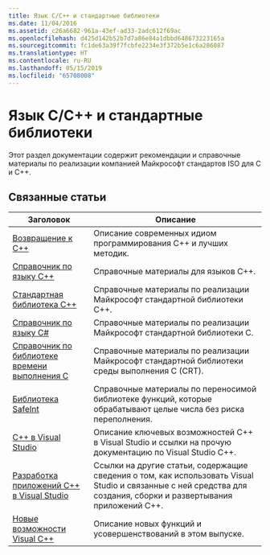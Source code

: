 ```yaml
---
title: Язык C/C++ и стандартные библиотеки
ms.date: 11/04/2016
ms.assetid: c26a6682-961a-43ef-ad33-2adc612f69ac
ms.openlocfilehash: d425d142b52b7d7a86e84a1dbbd648673223165a
ms.sourcegitcommit: fc1de63a39f7fcbfe2234e3f372b5e1c6a286087
ms.translationtype: HT
ms.contentlocale: ru-RU
ms.lasthandoff: 05/15/2019
ms.locfileid: "65708008"
---
```

# <a name="cc-language-and-standard-libraries"></a>Язык C/C++ и стандартные библиотеки

Этот раздел документации содержит рекомендации и справочные материалы по реализации компанией Майкрософт стандартов ISO для C и C++.

## <a name="related-articles"></a>Связанные статьи

|Заголовок|Описание|
|-----------|-----------------|
|[Возвращение к C++](../cpp/welcome-back-to-cpp-modern-cpp.md)|Описание современных идиом программирования C++ и лучших методик.|
|[Справочник по языку C++](../cpp/cpp-language-reference.md)|Справочные материалы для языков C++.|
|[Стандартная библиотека C++](../standard-library/cpp-standard-library-reference.md)|Справочные материалы по реализации Майкрософт стандартной библиотеки C++.|
|[Справочник по языку C#](../c-language/c-language-reference.md)|Справочные материалы по реализации Майкрософт стандартной библиотеки C.|
|[Справочник по библиотеке времени выполнения C](../c-runtime-library/c-run-time-library-reference.md)|Справочные материалы по реализации Майкрософт стандартной библиотеки среды выполнения C (CRT).|
|[Библиотека SafeInt](../safeint/safeint-library.md)|Справочные материалы по переносимой библиотеке функций, которые обрабатывают целые числа без риска переполнения.|
|[C++ в Visual Studio](../overview/visual-cpp-in-visual-studio.md)|Описание ключевых возможностей C++ в Visual Studio и ссылки на прочую документацию по Visual Studio C++.|
|[Разработка приложений C++ в Visual Studio](../overview/overview-of-cpp-development.md)|Ссылки на другие статьи, содержащие сведения о том, как использовать Visual Studio и связанные с ней средства для создания, сборки и развертывания приложений C++.|
|[Новые возможности Visual C++](../overview/what-s-new-for-visual-cpp-in-visual-studio.md)|Описание новых функций и усовершенствований в этом выпуске.|